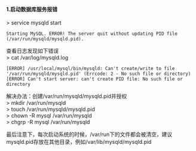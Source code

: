 #### 1.启动数据库服务报错
\> service mysqld start  

    Starting MySQL. ERROR! The server quit without updating PID file (/var/run/mysqld/mysqld.pid).
  
查看日志发现如下错误  
\> cat /var/log/mysqld.log  
    
    [ERROR] /usr/local/mysql/bin/mysqld: Can't create/write to file '/var/run/mysqld/mysqld.pid' (Errcode: 2 - No such file or directory)      
    [ERROR] Can't start server: can't create PID file: No such file or directory  
解决办法：创建/var/run/mysqld/mysqld.pid并授权  
\> mkdir /var/run/mysqld  
\> touch /var/run/mysqld/mysqld.pid  
\> chown -R mysql /var/run/mysqld  
\> chgrp -R mysql /var/run/mysqld  

最后注意下，每次启动系统的时候，/var/run下的文件都会被清空，建议mysqld.pid存放在其他目录，例如/var/lib/mysqld/mysqld.pid  

